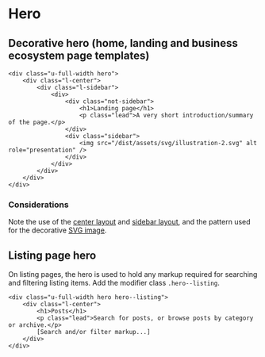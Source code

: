 # Hero

## Decorative hero (home, landing and business ecosystem page templates)

```
<div class="u-full-width hero">
    <div class="l-center">
        <div class="l-sidebar">
            <div>
                <div class="not-sidebar">
                    <h1>Landing page</h1>
                    <p class="lead">A very short introduction/summary of the page.</p>
                </div>
                <div class="sidebar">
                    <img src="/dist/assets/svg/illustration-2.svg" alt role="presentation" />
                </div>
            </div>
        </div>
    </div>
</div>
```

### Considerations

Note the use of the [center layout](../layouts/center.md) and [sidebar layout](../layouts/sidebar.md), and the pattern used for the decorative [SVG image](../base/svg-images.md).

## Listing page hero

On listing pages, the hero is used to hold any markup required for searching and filtering listing items. Add the modifier class `.hero--listing`.

```
<div class="u-full-width hero hero--listing">
    <div class="l-center">
        <h1>Posts</h1>
        <p class="lead">Search for posts, or browse posts by category or archive.</p>
        [Search and/or filter markup...]
    </div>
</div>
```
